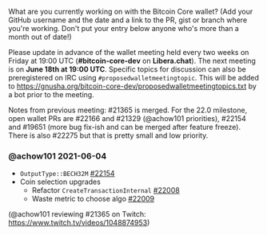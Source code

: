 What are you currently working on with the Bitcoin Core wallet? (Add your GitHub username and the date and a link to the PR, gist or branch where you're working. Don't put your entry below anyone who's more than a month out of date!)

Please update in advance of the wallet meeting held every two weeks on Friday at 19:00 UTC (**#bitcoin-core-dev** on **Libera.chat**). The next meeting is on **June 18th at 19:00 UTC**. Specific topics for discussion can also be preregistered on IRC using `#proposedwalletmeetingtopic`. This will be added to https://gnusha.org/bitcoin-core-dev/proposedwalletmeetingtopics.txt by a bot prior to the meeting.

Notes from previous meeting: #21365 is merged. For the 22.0 milestone, open wallet PRs are #22166 and #21329 (@achow101 priorities), #22154 and #19651 (more bug fix-ish and can be merged after feature freeze). There is also #22275 but that is pretty small and low priority.

### @achow101 2021-06-04
* `OutputType::BECH32M` [#22154](https://github.com/bitcoin/bitcoin/pull/22154)
* Coin selection upgrades
  * Refactor `CreateTransactionInternal` [#22008](https://github.com/bitcoin/bitcoin/pull/22008)
  * Waste metric to choose algo [#22009](https://github.com/bitcoin/bitcoin/pull/22009)

(@achow101 reviewing #21365 on Twitch: https://www.twitch.tv/videos/1048874953)